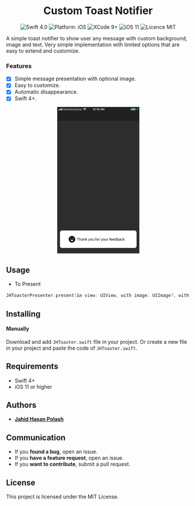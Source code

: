 <h1 align="center"> Custom Toast Notifier </h1>
<p align="center">
<img src="https://img.shields.io/badge/Swift-4%2B-orange.svg" alt="Swift 4.0"/>
<img src="https://img.shields.io/badge/platform-iOS-brightgreen.svg" alt="Platform: iOS"/>
<img src="https://img.shields.io/badge/Xcode-9%2B-brightgreen.svg" alt="XCode 9+"/>
<img src="https://img.shields.io/badge/iOS-11%2B-brightgreen.svg" alt="iOS 11"/>
<img src="https://img.shields.io/badge/licence-MIT-lightgray.svg" alt="Licence MIT"/>
</a>
</p>

A simple toast notifier to show user any message with custom background, image and text. Very simple implementation with limited options that are easy to extend and customize.

### Features
- [x] Simple message presentation with optional image.
- [x] Easy to customize.
- [x] Automatic disappearance.
- [x] Swift 4+.

<div align = "center">
<img src="Screenshot.jpg"/>
</div>

## Usage

- To Present

```swift
JHToasterPresenter.present(in view: UIView, with image: UIImage?, with text: String?, where backgroundColor: UIColor?)
```
## Installing

#### Manually

Download and add `JHToaster.swift` file in your project. 
Or create a new file in your project and paste the code of `JHToaster.swift`.

## Requirements

* Swift 4+
* iOS 11 or higher

## Authors

* [**Jahid Hasan Polash**](https://github.com/jahid-hasan-polash)

## Communication

* If you **found a bug**, open an issue.
* If you **have a feature request**, open an issue.
* If you **want to contribute**, submit a pull request.

## License

This project is licensed under the MIT License.
